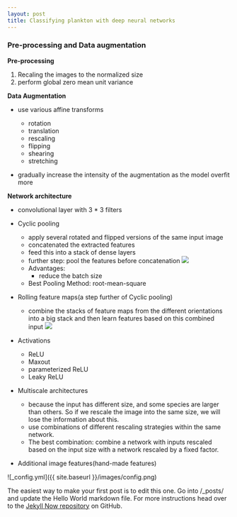 ```yaml
---
layout: post
title: Classifying plankton with deep neural networks
---
```


### Pre-processing and Data augmentation  
**Pre-processing**  
1. Recaling the images to the normalized size   
2. perform global zero mean unit variance  
  
**Data Augmentation**  

* use various affine transforms  

	* rotation
	* translation  
	* rescaling  
	* flipping  
	* shearing  
	* stretching   
  
* gradually increase the intensity of the augmentation as the model overfit more  

**Network architecture**

* convolutional layer with 3 * 3 filters  
* Cyclic pooling  
	* apply several rotated and flipped versions of the same input image  
	* concatenated the extracted features
	* feed this into a stack of dense layers  
	* further step: pool the features before concatenation
![](http://benanne.github.io/images/cyclicpool.png)
	*  Advantages:
		*  reduce the batch size
	*  Best Pooling Method: root-mean-square
*  Rolling feature maps(a step further of Cyclic pooling)
	* combine the stacks of feature maps from the different orientations into a big stack and then learn features based on this combined input
![](http://benanne.github.io/images/cyclicroll.png) 

* Activations
	* ReLU
	* Maxout
	* parameterized ReLU
	* Leaky ReLU

* Multiscale architectures 
	* because the input has different size, and some species are larger than others. So if we rescale the image into the same size, we will lose the information about this.
	* use combinations of different rescaling strategies within the same network.
	* The best combination: combine a network with inputs rescaled based on the input size with a network rescaled by a fixed factor.

* Additional image features(hand-made features)

![_config.yml]({{ site.baseurl }}/images/config.png)

The easiest way to make your first post is to edit this one. Go into /_posts/ and update the Hello World markdown file. For more instructions head over to the [Jekyll Now repository](https://github.com/barryclark/jekyll-now) on GitHub.